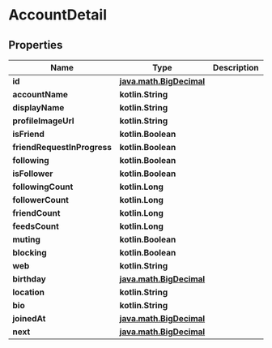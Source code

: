 
# AccountDetail

## Properties
Name | Type | Description | Notes
------------ | ------------- | ------------- | -------------
**id** | [**java.math.BigDecimal**](java.math.BigDecimal.md) |  | 
**accountName** | **kotlin.String** |  | 
**displayName** | **kotlin.String** |  | 
**profileImageUrl** | **kotlin.String** |  |  [optional]
**isFriend** | **kotlin.Boolean** |  | 
**friendRequestInProgress** | **kotlin.Boolean** |  | 
**following** | **kotlin.Boolean** |  | 
**isFollower** | **kotlin.Boolean** |  | 
**followingCount** | **kotlin.Long** |  | 
**followerCount** | **kotlin.Long** |  | 
**friendCount** | **kotlin.Long** |  | 
**feedsCount** | **kotlin.Long** |  | 
**muting** | **kotlin.Boolean** |  | 
**blocking** | **kotlin.Boolean** |  | 
**web** | **kotlin.String** |  |  [optional]
**birthday** | [**java.math.BigDecimal**](java.math.BigDecimal.md) |  |  [optional]
**location** | **kotlin.String** |  |  [optional]
**bio** | **kotlin.String** |  |  [optional]
**joinedAt** | [**java.math.BigDecimal**](java.math.BigDecimal.md) |  |  [optional]
**next** | [**java.math.BigDecimal**](java.math.BigDecimal.md) |  |  [optional]




